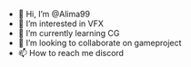 - 👋 Hi, I’m @Alima99
- 👀 I’m interested in VFX
- 🌱 I’m currently learning CG
- 💞️ I’m looking to collaborate on gameproject
- 📫 How to reach me discord

<!---
Alima99/Alima99 is a ✨ special ✨ repository because its `README.md` (this file) appears on your GitHub profile.
You can click the Preview link to take a look at your changes.
--->
